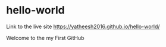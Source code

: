 # hello-world

Link to the live site https://yatheesh2016.github.io/hello-world/

Welcome to the my First GitHub
